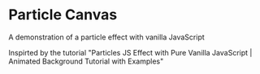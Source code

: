 # Particle Canvas
A demonstration of a particle effect with vanilla JavaScript

Inspirted by the tutorial "Particles JS Effect with Pure Vanilla JavaScript | Animated Background Tutorial with Examples"
